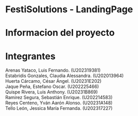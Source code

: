 # FestiSolutions - LandingPage<br>



# Informacion del proyecto <br>



# Integrantes <br>
Arenas Yataco, Luis Fernando. (U202319381)<br>
Estabridis Gonzales, Claudia Alessandra. (U202013964)<br>
Huerta Cárcamo, César Ángel. (U20231E202)<br>
Jaque Peña, Estefano Oscar. (U202225466)<br>
Quispe Rivera, Luis Anthony. (U20231B869)<br>
Ramirez Segura, Sebastián Enrique. (U202214583)<br>
Reyes Centeno, Yván Aarón Alonso. (U20231A148)<br>
Tello León, Jessica María Fernanda.  (U202317227)<br>



